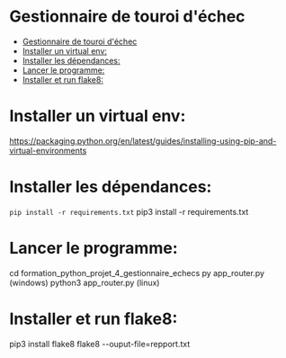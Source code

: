# Gestionnaire de touroi d'échec

- [Gestionnaire de touroi d'échec](#gestionnaire-de-touroi-déchec)
- [Installer un virtual env:](#installer-un-virtual-env)
- [Installer les dépendances:](#installer-les-dépendances)
- [Lancer le programme:](#lancer-le-programme)
- [Installer et run flake8:](#installer-et-run-flake8)
  

# Installer un virtual env:
https://packaging.python.org/en/latest/guides/installing-using-pip-and-virtual-environments

# Installer les dépendances:

`pip install -r requirements.txt`
pip3 install -r requirements.txt

# Lancer le programme:

cd formation_python_projet_4_gestionnaire_echecs
py app_router.py (windows)
python3 app_router.py (linux)

# Installer et run flake8:

pip3 install flake8
flake8 --ouput-file=repport.txt
